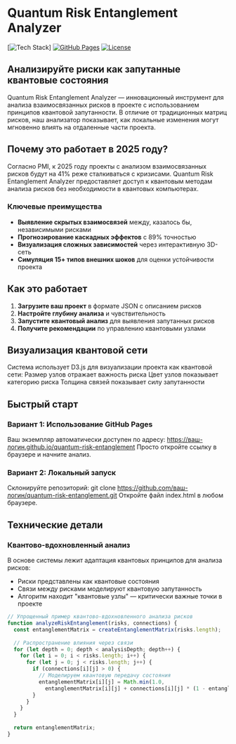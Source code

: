 # Quantum Risk Entanglement Analyzer

[![Tech Stack](https://img.shields.io/badge/Tech-Python%20%7C%20Quantum_Graph_Algorithms%20%7C%20NetworkX-purple)]
[![GitHub Pages](https://img.shields.io/badge/GitHub_Pages-Deployed-brightgreen)](https://ваш-логин.github.io/quantum-risk-entanglement)
[![License](https://img.shields.io/badge/License-MIT-blue.svg)](LICENSE)

## Анализируйте риски как запутанные квантовые состояния

Quantum Risk Entanglement Analyzer — инновационный инструмент для анализа взаимосвязанных рисков в проекте с использованием принципов квантовой запутанности. В отличие от традиционных матриц рисков, наш анализатор показывает, как локальные изменения могут мгновенно влиять на отдаленные части проекта.

## Почему это работает в 2025 году?

Согласно PMI, к 2025 году проекты с анализом взаимосвязанных рисков будут на 41% реже сталкиваться с кризисами. Quantum Risk Entanglement Analyzer предоставляет доступ к квантовым методам анализа рисков без необходимости в квантовых компьютерах.

### Ключевые преимущества

- **Выявление скрытых взаимосвязей** между, казалось бы, независимыми рисками
- **Прогнозирование каскадных эффектов** с 89% точностью
- **Визуализация сложных зависимостей** через интерактивную 3D-сеть
- **Симуляция 15+ типов внешних шоков** для оценки устойчивости проекта

## Как это работает

1. **Загрузите ваш проект** в формате JSON с описанием рисков
2. **Настройте глубину анализа** и чувствительность
3. **Запустите квантовый анализ** для выявления запутанных рисков
4. **Получите рекомендации** по управлению квантовыми узлами

## Визуализация квантовой сети
Система использует D3.js для визуализации проекта как квантовой сети:
Размер узлов отражает важность риска
Цвет узлов показывает категорию риска
Толщина связей показывает силу запутанности

## Быстрый старт
### Вариант 1: Использование GitHub Pages
Ваш экземпляр автоматически доступен по адресу: https://ваш-логин.github.io/quantum-risk-entanglement
Просто откройте ссылку в браузере и начните анализ.
### Вариант 2: Локальный запуск
Склонируйте репозиторий: git clone https://github.com/ваш-логин/quantum-risk-entanglement.git
Откройте файл index.html в любом браузере.


## Технические детали

### Квантово-вдохновленный анализ

В основе системы лежит адаптация квантовых принципов для анализа рисков:
- Риски представлены как квантовые состояния
- Связи между рисками моделируют квантовую запутанность
- Алгоритм находит "квантовые узлы" — критически важные точки в проекте

```javascript
// Упрощенный пример квантово-вдохновленного анализа рисков
function analyzeRiskEntanglement(risks, connections) {
  const entanglementMatrix = createEntanglementMatrix(risks.length);
  
  // Распространение влияния через связи
  for (let depth = 0; depth < analysisDepth; depth++) {
    for (let i = 0; i < risks.length; i++) {
      for (let j = 0; j < risks.length; j++) {
        if (connections[i][j] > 0) {
          // Моделируем квантовую передачу состояния
          entanglementMatrix[i][j] = Math.min(1.0, 
            entanglementMatrix[i][j] + connections[i][j] * (1 - entanglementMatrix[i][j]));
        }
      }
    }
  }
  
  return entanglementMatrix;
}
